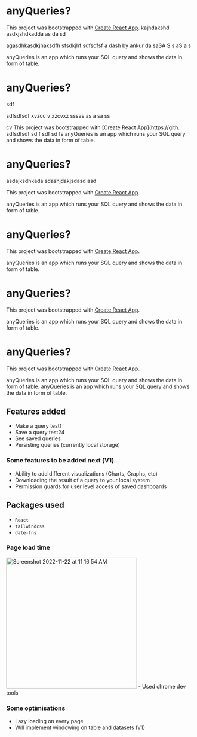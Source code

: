 # anyQueries?

This project was bootstrapped with [Create React App](https://github.com/facebook/create-react-app).
kajhdakshd
asdkjshdkadda
as
da
sd

agasdhkasdkjhaksdfh
sfsdkjhf
sdfsdfsf
a
dash by
ankur
da
saSA
S
s
aS
a
s


anyQueries is an app which runs your SQL query and shows the data in form of table.

# anyQueries?
sdf

sdfsdfsdf
xvzcc
v
xzcvxz
sssas
as
a
sa
ss

cv
This project was bootstrapped with [Create React App](https://gith.
sdfsdfsdf
sd
f
sdf
sd
fs
anyQueries is an app which runs your SQL query and shows the data in form of table.
# anyQueries?

asdajksdhkada
sdashjdakjsdasd
asd

This project was bootstrapped with [Create React App](https://github.com/facebook/create-react-app).

anyQueries is an app which runs your SQL query and shows the data in form of table.
# anyQueries?

This project was bootstrapped with [Create React App](https://github.com/facebook/create-react-app).

anyQueries is an app which runs your SQL query and shows the data in form of table.
# anyQueries?

This project was bootstrapped with [Create React App](https://github.com/facebook/create-react-app).

anyQueries is an app which runs your SQL query and shows the data in form of table.
# anyQueries?

This project was bootstrapped with [Create React App](https://github.com/facebook/create-react-app).

anyQueries is an app which runs your SQL query and shows the data in form of table.
anyQueries is an app which runs your SQL query and shows the data in form of table.

## Features added
- Make a query test1
- Save a query test24
- See saved queries
- Persisting queries (currently local storage)

### Some features to be added next (V1)
- Ability to add different visualizations (Charts, Graphs, etc)
- Downloading the result of a query to your local system
- Permission guards for user level access of saved dashboards

## Packages used
- ```React```
- ```tailwindcss```
- ```date-fns```

### Page load time
<img width="350" alt="Screenshot 2022-11-22 at 11 16 54 AM" src="https://user-images.githubusercontent.com/21295751/203234648-667e2f27-9ac8-424c-9e99-b574a544a1fc.png">
- Used chrome dev tools

### Some optimisations
- Lazy loading on every page
- Will implement windowing on table and datasets (V1)

